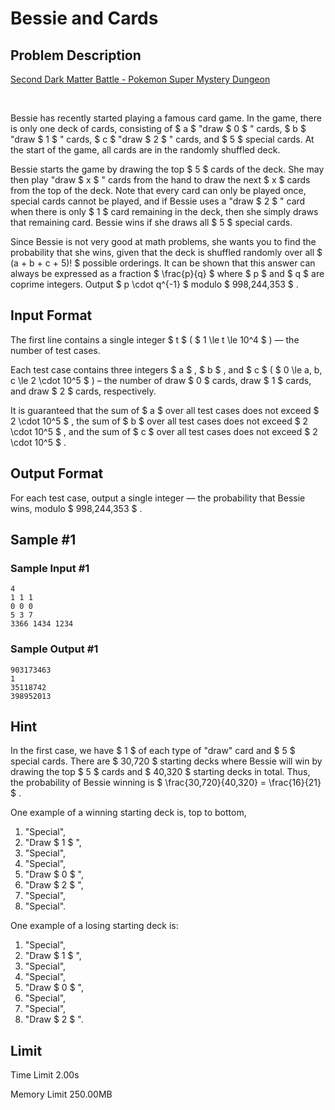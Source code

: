 # Bessie and Cards

## Problem Description

[Second Dark Matter Battle - Pokemon Super Mystery Dungeon](https://soundcloud.com/decabat/second-dark-matter-battle?in=decabat/sets/best-of-pokemon-super-mystery)

⠀



Bessie has recently started playing a famous card game. In the game, there is only one deck of cards, consisting of $ a $ "draw $ 0 $ " cards, $ b $ "draw $ 1 $ " cards, $ c $ "draw $ 2 $ " cards, and $ 5 $ special cards. At the start of the game, all cards are in the randomly shuffled deck.

Bessie starts the game by drawing the top $ 5 $ cards of the deck. She may then play "draw $ x $ " cards from the hand to draw the next $ x $ cards from the top of the deck. Note that every card can only be played once, special cards cannot be played, and if Bessie uses a "draw $ 2 $ " card when there is only $ 1 $ card remaining in the deck, then she simply draws that remaining card. Bessie wins if she draws all $ 5 $ special cards.

Since Bessie is not very good at math problems, she wants you to find the probability that she wins, given that the deck is shuffled randomly over all $ (a + b + c + 5)! $ possible orderings. It can be shown that this answer can always be expressed as a fraction $ \frac{p}{q} $ where $ p $ and $ q $ are coprime integers. Output $ p \cdot q^{-1} $ modulo $ 998\,244\,353 $ .

## Input Format

The first line contains a single integer $ t $ ( $ 1 \le t \le 10^4 $ ) — the number of test cases.

Each test case contains three integers $ a $ , $ b $ , and $ c $ ( $ 0 \le a, b, c \le 2 \cdot 10^5 $ ) – the number of draw $ 0 $ cards, draw $ 1 $ cards, and draw $ 2 $ cards, respectively.

It is guaranteed that the sum of $ a $ over all test cases does not exceed $ 2 \cdot 10^5 $ , the sum of $ b $ over all test cases does not exceed $ 2 \cdot 10^5 $ , and the sum of $ c $ over all test cases does not exceed $ 2 \cdot 10^5 $ .

## Output Format

For each test case, output a single integer — the probability that Bessie wins, modulo $ 998\,244\,353 $ .

## Sample #1

### Sample Input #1

```
4
1 1 1
0 0 0
5 3 7
3366 1434 1234
```

### Sample Output #1

```
903173463
1
35118742
398952013
```

## Hint

In the first case, we have $ 1 $ of each type of "draw" card and $ 5 $ special cards. There are $ 30\,720 $ starting decks where Bessie will win by drawing the top $ 5 $ cards and $ 40\,320 $ starting decks in total. Thus, the probability of Bessie winning is $ \frac{30\,720}{40\,320} = \frac{16}{21} $ .

One example of a winning starting deck is, top to bottom,

1. "Special",
2. "Draw $ 1 $ ",
3. "Special",
4. "Special",
5. "Draw $ 0 $ ",
6. "Draw $ 2 $ ",
7. "Special",
8. "Special".

One example of a losing starting deck is:

1. "Special",
2. "Draw $ 1 $ ",
3. "Special",
4. "Special",
5. "Draw $ 0 $ ",
6. "Special",
7. "Special",
8. "Draw $ 2 $ ".

## Limit



Time Limit
2.00s

Memory Limit
250.00MB